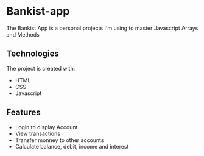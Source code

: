 # Bankist-app
The Bankist App is a personal projects I'm using to master Javascript Arrays and Methods

## Technologies
The project is created with:
* HTML
* CSS
* Javascript

## Features
* Login to display Account
* View transactions
* Transfer monney to other accounts
* Calculate balance, debit, income and interest

